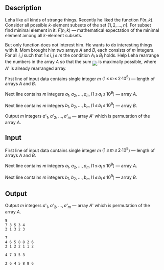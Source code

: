 ## Description

<div><p>Leha like all kinds of strange things. Recently he liked the function <span class="tex-span"><i>F</i>(<i>n</i>, <i>k</i>)</span>. Consider all possible <span class="tex-span"><i>k</i></span>-element subsets of the set <span class="tex-span">[1, 2, ..., <i>n</i>]</span>. For subset find minimal element in it. <span class="tex-span"><i>F</i>(<i>n</i>, <i>k</i>)</span> — mathematical expectation of the minimal element among all <span class="tex-span"><i>k</i></span>-element subsets.</p><p>But only function does not interest him. He wants to do interesting things with it. Mom brought him two arrays <span class="tex-span"><i>A</i></span> and <span class="tex-span"><i>B</i></span>, each consists of <span class="tex-span"><i>m</i></span> integers. For all <span class="tex-span"><i>i</i>, <i>j</i></span> such that <span class="tex-span">1 ≤ <i>i</i>, <i>j</i> ≤ <i>m</i></span> the condition <span class="tex-span"><i>A</i><sub class="lower-index"><i>i</i></sub> ≥ <i>B</i><sub class="lower-index"><i>j</i></sub></span> holds. Help Leha rearrange the numbers in the array <span class="tex-span"><i>A</i></span> so that the sum <img align="middle" class="tex-formula" src="file://rxicao03.png" style="max-width: 100.0%;max-height: 100.0%;"> is maximally possible, where <span class="tex-span"><i>A</i>'</span> is already rearranged array.</p></div><div class="input-specification"><p>First line of input data contains single integer <span class="tex-span"><i>m</i></span> (<span class="tex-span">1 ≤ <i>m</i> ≤ 2·10<sup class="upper-index">5</sup></span>) — length of arrays <span class="tex-span"><i>A</i></span> and <span class="tex-span"><i>B</i></span>.</p><p>Next line contains <span class="tex-span"><i>m</i></span> integers <span class="tex-span"><i>a</i><sub class="lower-index">1</sub>, <i>a</i><sub class="lower-index">2</sub>, ..., <i>a</i><sub class="lower-index"><i>m</i></sub></span> (<span class="tex-span">1 ≤ <i>a</i><sub class="lower-index"><i>i</i></sub> ≤ 10<sup class="upper-index">9</sup></span>) — array <span class="tex-span"><i>A</i></span>.</p><p>Next line contains <span class="tex-span"><i>m</i></span> integers <span class="tex-span"><i>b</i><sub class="lower-index">1</sub>, <i>b</i><sub class="lower-index">2</sub>, ..., <i>b</i><sub class="lower-index"><i>m</i></sub></span> (<span class="tex-span">1 ≤ <i>b</i><sub class="lower-index"><i>i</i></sub> ≤ 10<sup class="upper-index">9</sup></span>) — array <span class="tex-span"><i>B</i></span>.</p></div><div class="output-specification"><p>Output <span class="tex-span"><i>m</i></span> integers <span class="tex-span"><i>a</i>'<sub class="lower-index">1</sub>, <i>a</i>'<sub class="lower-index">2</sub>, ..., <i>a</i>'<sub class="lower-index"><i>m</i></sub></span> — array <span class="tex-span"><i>A</i>'</span> which is permutation of the array <span class="tex-span"><i>A</i></span>.</p></div>

## Input

<p>First line of input data contains single integer <span class="tex-span"><i>m</i></span> (<span class="tex-span">1 ≤ <i>m</i> ≤ 2·10<sup class="upper-index">5</sup></span>) — length of arrays <span class="tex-span"><i>A</i></span> and <span class="tex-span"><i>B</i></span>.</p><p>Next line contains <span class="tex-span"><i>m</i></span> integers <span class="tex-span"><i>a</i><sub class="lower-index">1</sub>, <i>a</i><sub class="lower-index">2</sub>, ..., <i>a</i><sub class="lower-index"><i>m</i></sub></span> (<span class="tex-span">1 ≤ <i>a</i><sub class="lower-index"><i>i</i></sub> ≤ 10<sup class="upper-index">9</sup></span>) — array <span class="tex-span"><i>A</i></span>.</p><p>Next line contains <span class="tex-span"><i>m</i></span> integers <span class="tex-span"><i>b</i><sub class="lower-index">1</sub>, <i>b</i><sub class="lower-index">2</sub>, ..., <i>b</i><sub class="lower-index"><i>m</i></sub></span> (<span class="tex-span">1 ≤ <i>b</i><sub class="lower-index"><i>i</i></sub> ≤ 10<sup class="upper-index">9</sup></span>) — array <span class="tex-span"><i>B</i></span>.</p>

## Output

<p>Output <span class="tex-span"><i>m</i></span> integers <span class="tex-span"><i>a</i>'<sub class="lower-index">1</sub>, <i>a</i>'<sub class="lower-index">2</sub>, ..., <i>a</i>'<sub class="lower-index"><i>m</i></sub></span> — array <span class="tex-span"><i>A</i>'</span> which is permutation of the array <span class="tex-span"><i>A</i></span>.</p>





```input1
5
7 3 5 3 4
2 1 3 2 3

```




```input2
7
4 6 5 8 8 2 6
2 1 2 2 1 1 2

```




```output1
4 7 3 5 3

```




```output2
2 6 4 5 8 8 6

```


